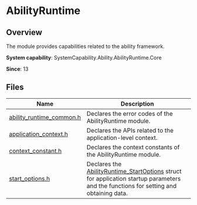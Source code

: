 # AbilityRuntime

<!--Kit: Ability Kit-->
<!--Subsystem: Ability-->
<!--Owner: @linjunjie6-->
<!--Designer: @li-weifeng2024-->
<!--Tester: @lixueqing513-->
<!--Adviser: @huipeizi-->

## Overview

The module provides capabilities related to the ability framework.

**System capability**: SystemCapability.Ability.AbilityRuntime.Core

**Since**: 13

## Files

| Name| Description|
| -- | -- |
| [ability_runtime_common.h](capi-ability-runtime-common-h.md) | Declares the error codes of the AbilityRuntime module.|
| [application_context.h](capi-application-context-h.md) | Declares the APIs related to the application-level context.|
| [context_constant.h](capi-context-constant-h.md) | Declares the context constants of the AbilityRuntime module.|
| [start_options.h](capi-start-options-h.md) | Declares the [AbilityRuntime_StartOptions](capi-abilityruntime-startoptions.md) struct for application startup parameters and the functions for setting and obtaining data.|
